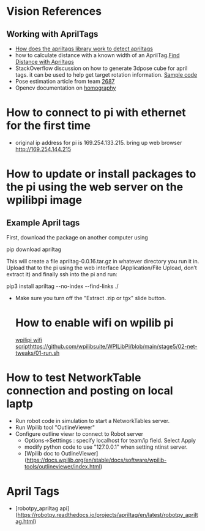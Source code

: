 # Vision References
## Working with AprilTags
* [How does the apriltags library work to detect apriltags]( https://pyimagesearch.com/2020/11/02/apriltag-with-python/)
* how to calculate distance with a known width of an AprilTag.[Find Distance with Apriltags](https://pyimagesearch.com/2015/01/19/find-distance-camera-objectmarker-using-python-opencv/)
* StackOverflow discussion on how to generate 3dpose cube for april tags. it can be used to help get target rotation information. [Sample code](https://stackoverflow.com/questions/59044973/how-do-i-draw-a-line-indicating-the-orientation-of-an-apriltag)
*  Pose estimation article from team [2687
](https://medium.com/analytics-vidhya/using-homography-for-pose-estimation-in-opencv-a7215f260fdd)
* Opencv documentation on [homography
](https://docs.opencv.org/4.x/d9/dab/tutorial_homography.html)

# How to connect to pi with ethernet for the first time
* original ip address for pi is 169.254.133.215. bring up web browser http://169.254.144.215

# How to update or install packages to the pi using the web server on the wpilibpi image
## Example April tags
First, download the package on another computer using

pip download apriltag

This will create a file apriltag-0.0.16.tar.gz in whatever directory you run it in. Upload that to the pi using the web interface (Application/File Upload, don’t extract it) and finally ssh into the pi and run:

pip3 install apriltag --no-index --find-links ./
* Make sure you turn off the "Extract .zip or tgx" slide button.

  # How to enable wifi on wpilib pi
  [wpilipi wifi script](https://github.com/wpilibsuite/WPILibPi/blob/main/stage5/02-net-tweaks/01-run.sh)https://github.com/wpilibsuite/WPILibPi/blob/main/stage5/02-net-tweaks/01-run.sh

# How to test NetworkTable connection and posting on local laptp
* Run robot code in simulation to start a NetworkTables server.
* Run Wpilib tool "OutlineViewer"
* Configure outline viewr to connect to Robot server
  * Options->Setttings : specify localhost for team/ip field. Select Apply
  * modify python code to use "127.0.0.1" when setting ntinst server.
  * [Wpilib doc to OutlineViewer] (https://docs.wpilib.org/en/stable/docs/software/wpilib-tools/outlineviewer/index.html)

# April Tags
* [robotpy_apriltag api] (https://robotpy.readthedocs.io/projects/apriltag/en/latest/robotpy_apriltag.html)
